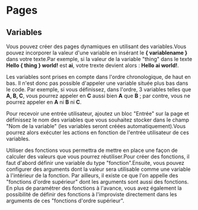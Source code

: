 # Pages

## Variables
Vous pouvez créer des pages dynamiques en utilisant des variables.Vous pouvez incorporer la valeur d'une variable en insérant le <b>{ variablename }</b> dans votre texte.Par exemple, si la valeur de la variable "thing" dans le texte <b>Hello { thing } world!</b> est <b>ai</b>, votre trexte devient alors : <b>Hello ai world!</b>.

Les variables sont prises en compte dans l'ordre chronologique, de haut en bas. Il n'est donc pas possible d'appeler une variable située plus bas dans le code. Par exemple, si vous définissez, dans l'ordre, 3 variables telles que <b>A, B, C</b>, vous pourrez appeler en <b>C</b> aussi bien <b>A</b> que <b>B</b> ; par contre, vous ne pourrez appeler en <b>A</b> ni <b>B</b> ni <b>C</b>.

Pour recevoir une entrée utilisateur, ajoutez un bloc "Entrée" sur la page et définissez le nom des variables que vous souhaitez stocker dans le champ "Nom de la variable" (les variables seront créées automatiquement).Vous pourrez alors exécuter les actions en fonction de l'entrée utilisateur de ces variables.

Utiliser des fonctions vous permettra de mettre en place une façon de calculer des valeurs que vous pourrez réutiliser.Pour créer des fonctions, il faut d'abord définir une variable du type "fonction".Ensuite, vous pouvez configurer des arguments dont la valeur sera utilisable comme une variable à l'intérieur de la fonction. Par ailleurs, il existe ce que l'on appelle des "fonctions d'ordre supérieur" dont les arguments sont aussi des fonctions. En plus de paramétrer des fonctions à l'avance, vous avez également la possibilité de définir des fonctions à l'improviste directement dans les arguments de ces "fonctions d'ordre supérieur".
